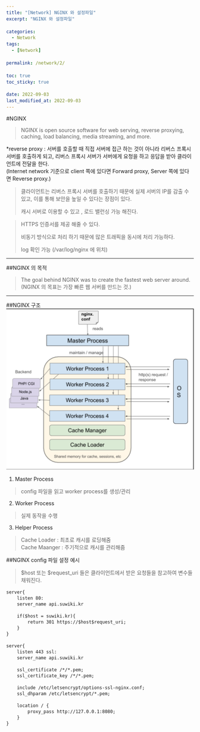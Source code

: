 ```yaml
---
title: "[Network] NGINX 와 설정파일"
excerpt: "NGINX 와 설정파일"

categories:
  - Network
tags:
  - [Network]

permalink: /network/2/

toc: true
toc_sticky: true

date: 2022-09-03
last_modified_at: 2022-09-03
---
```

#NGINX
>NGINX is open source software for web serving, reverse proxying, caching, load balancing, media streaming, and more.

*reverse proxy : 서버를 호출할 때 직접 서버에 접근 하는 것이 아니라 리버스 프록시 서버를 호출하게 되고, 리버스 프록시 서버가 서버에게 요청을 하고 응답을 받아 클라이언트에 전달을 한다.<br>
(Internet network 기준으로 client 쪽에 있다면 Forward proxy, Server 쪽에 있다면 Reverse proxy.)
> 클라이언트는 리버스 프록시 서버를 호출하기 때문에 실제 서버의 IP를 감출 수 있고, 이를 통해 보안을 높일 수 있다는 장점이 있다.
>
> 캐시 서버로 이용할 수 있고 , 로드 밸런싱 가능 해진다.

> HTTPS 인증서를 제공 해줄 수 있다.
> 
> 비동기 방식으로 처리 하기 때문에 많은 트래픽을 동시에 처리 가능하다.
> 
> log 확인 가능 (/var/log/nginx 에 위치)
---

##NGINX 의 목적
>The goal behind NGINX was to create the fastest web server around.<br>
> (NGINX 의 목표는 가장 빠른 웹 서버를 만드는 것.)
---

##NGINX 구조
![사진](imgs/nginx1.jpg)
1. Master Process 
>config 파일을 읽고 worker process를 생성/관리
2. Worker Process
>실제 동작을 수행
3. Helper Process
> Cache Loader : 최초로 캐시를 로딩해줌 <br>
> Cache Maanger : 주기적으로 캐시를 관리해줌

##NGINX config 파일 설정 예시
>$host 또는 $request_uri 들은 클라이언트에서 받은 요청들을 참고하여 변수들 채워진다.
>
~~~
server{
    listen 80:
    server_name api.suwiki.kr
    
    if($host = suwiki.kr){
        return 301 https://$host$request_uri;
    }
}

server{
    listen 443 ssl:
    server_name api.suwiki.kr
    
    ssl_certificate /*/*.pem;
    ssl_certificate_key /*/*.pem;
    
    include /etc/letsencrypt/options-ssl-nginx.conf;
    ssl_dhparam /etc/letsencrypt/*.pem;
    
    location / {
        proxy_pass http://127.0.0.1:8080;
    }
}
~~~

